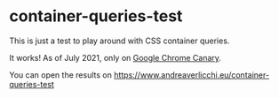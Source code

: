 # container-queries-test

This is just a test to play around with CSS container queries.

It works! As of July 2021, only on [Google Chrome Canary](https://www.google.com/chrome/canary/).

You can open the results on https://www.andreaverlicchi.eu/container-queries-test
